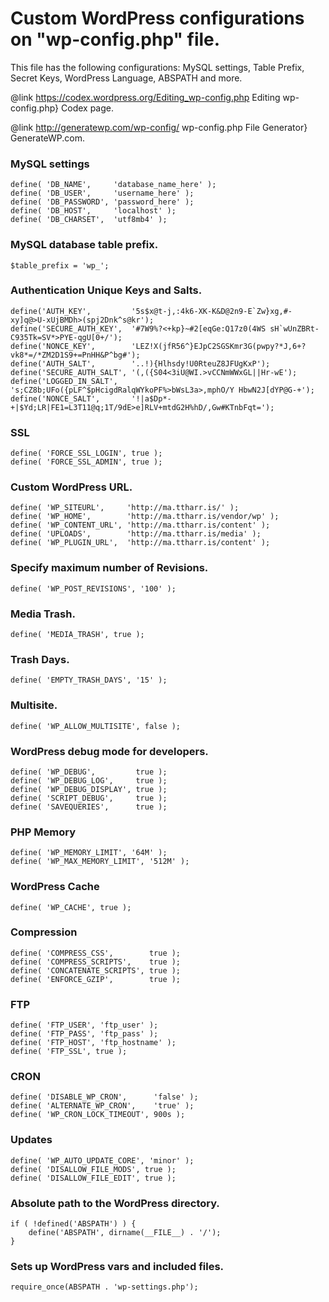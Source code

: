 

# Custom WordPress configurations on "wp-config.php" file.
  This file has the following configurations: MySQL settings, 
    Table Prefix, 
    Secret Keys, 
    WordPress Language, 
    ABSPATH and more.

  @link https://codex.wordpress.org/Editing_wp-config.php Editing wp-config.php} Codex page.

  @link http://generatewp.com/wp-config/ wp-config.php File Generator}  GenerateWP.com.


### MySQL settings

```
define( 'DB_NAME',     'database_name_here' );
define( 'DB_USER',     'username_here' );
define( 'DB_PASSWORD', 'password_here' );
define( 'DB_HOST',     'localhost' );
define( 'DB_CHARSET',  'utf8mb4' );
```

### MySQL database table prefix. 

```
$table_prefix = 'wp_';
```

### Authentication Unique Keys and Salts. 

```
define('AUTH_KEY',         '5s$x@t-j,:4k6-XK-K&D@2n9-E`Zw}xg,#-xy]q@>U-xUjBMDh>(spj2Dnk^s@kr');
define('SECURE_AUTH_KEY',  '#7W9%?<+kp}~#2[eqGe:Q17z0(4WS sH`wUnZBRt-C935Tk=SV*>PYE-qgU[0+/');
define('NONCE_KEY',        'LEZ!X(jfR56^}EJpC2SGSKmr3G(pwpy?*J,6+?vk8*=/*ZM2D1S9+=PnHH&P^bg#');
define('AUTH_SALT',        '..!){Hlhsdy!U0RteuZ8JFUgKxP');
define('SECURE_AUTH_SALT', '(,({S04<3iU@WI.>vCCNmWWxGL||Hr-wE');
define('LOGGED_IN_SALT',   's;CZ8b;UFo({pLF^$pHcigdRalqWYkoPF%>bWsL3a>,mphO/Y HbwN2J[dYP@G-+');
define('NONCE_SALT',       '!|a$Dp*-+|$Yd;LR|FE1=L3T11@q;1T/9dE>e]RLV+mtdG2H%hD/,Gw#KTnbFqt=');
```

### SSL 
```
define( 'FORCE_SSL_LOGIN', true );
define( 'FORCE_SSL_ADMIN', true );
```

### Custom WordPress URL. 
```
define( 'WP_SITEURL',     'http://ma.ttharr.is/' );
define( 'WP_HOME',        'http://ma.ttharr.is/vendor/wp' );
define( 'WP_CONTENT_URL', 'http://ma.ttharr.is/content' );
define( 'UPLOADS',        'http://ma.ttharr.is/media' );
define( 'WP_PLUGIN_URL',  'http://ma.ttharr.is/content' );
```

### Specify maximum number of Revisions. 

`define( 'WP_POST_REVISIONS', '100' );`

### Media Trash. 

`define( 'MEDIA_TRASH', true );`

### Trash Days. 

`define( 'EMPTY_TRASH_DAYS', '15' );`


### Multisite. 

`define( 'WP_ALLOW_MULTISITE', false );`


### WordPress debug mode for developers. 
```
define( 'WP_DEBUG',         true );
define( 'WP_DEBUG_LOG',     true );
define( 'WP_DEBUG_DISPLAY', true );
define( 'SCRIPT_DEBUG',     true );
define( 'SAVEQUERIES',      true );
```

### PHP Memory 

```
define( 'WP_MEMORY_LIMIT', '64M' );
define( 'WP_MAX_MEMORY_LIMIT', '512M' );
```

### WordPress Cache 

```
define( 'WP_CACHE', true );
```

### Compression 

```
define( 'COMPRESS_CSS',        true );
define( 'COMPRESS_SCRIPTS',    true );
define( 'CONCATENATE_SCRIPTS', true );
define( 'ENFORCE_GZIP',        true );
```

### FTP 

```
define( 'FTP_USER', 'ftp_user' );
define( 'FTP_PASS', 'ftp_pass' );
define( 'FTP_HOST', 'ftp_hostname' );
define( 'FTP_SSL', true );
```

### CRON 

```
define( 'DISABLE_WP_CRON',      'false' );
define( 'ALTERNATE_WP_CRON',    'true' );
define( 'WP_CRON_LOCK_TIMEOUT', 900s );
```

### Updates 

```
define( 'WP_AUTO_UPDATE_CORE', 'minor' );
define( 'DISALLOW_FILE_MODS', true );
define( 'DISALLOW_FILE_EDIT', true );
```

### Absolute path to the WordPress directory. 

```
if ( !defined('ABSPATH') ) {
	define('ABSPATH', dirname(__FILE__) . '/');
}
```
### Sets up WordPress vars and included files. 

```
require_once(ABSPATH . 'wp-settings.php');
```

 